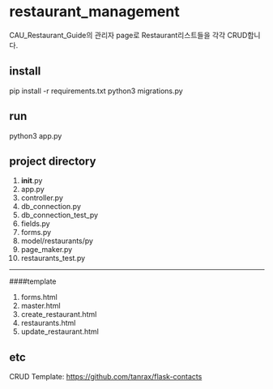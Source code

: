 # restaurant_management
CAU_Restaurant_Guide의 관리자 page로 Restaurant리스트들을 각각 CRUD합니다.
## install
pip install -r requirements.txt
python3 migrations.py
## run
python3 app.py
## project directory
1. __init__.py
2. app.py
3. controller.py
4. db_connection.py
5. db_connection_test_py
6. fields.py
7. forms.py
8. model/restaurants/py
9. page_maker.py
10. restaurants_test.py
* * *
####template 
1. forms.html
2. master.html
3. create_restaurant.html
4. restaurants.html
5. update_restaurant.html
## etc
CRUD Template: https://github.com/tanrax/flask-contacts
